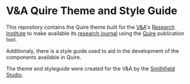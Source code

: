 # V&A Quire Theme and Style Guide

This repository contains the Quire theme built for the [V&A](https://www.vam.ac.uk/)'s
[Research Institute](https://research.vam.ac.uk/) to make available its [research 
journal](https://research.vam.ac.uk/journals/) using the [Quire](https://quire.getty.edu/) publication tool.

Additionaly, there is a style guide used to aid in the development of the components
available in Quire.

The theme and styleguide were created for the V&A by the [Smithfield Studio](https://smithfield.studio/).
